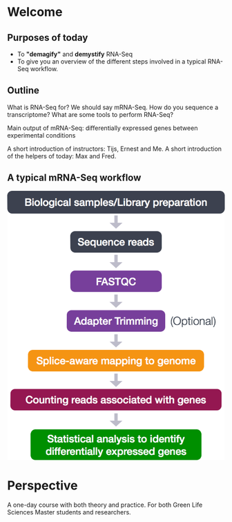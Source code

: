 # Welcome

## Purposes of today
- To __"demagify"__ and __demystify__ RNA-Seq
- To give you an overview of the different steps involved in a typical RNA-Seq workflow.

## Outline
What is RNA-Seq for? We should say mRNA-Seq.
How do you sequence a transcriptome?
What are some tools to perform RNA-Seq?

Main output of mRNA-Seq: differentially expressed genes between experimental conditions

A short introduction of instructors: Tijs, Ernest and Me.
A short introduction of the helpers of today: Max and Fred.

## A typical mRNA-Seq workflow
![Workflow image](https://github.com/ScienceParkStudyGroup/2019-03-07-rnaseq-workshop/blob/gh-pages/images/RNAseqWorkflow.png)

# Perspective
A one-day course with both theory and practice. For both Green Life Sciences Master students and researchers.
